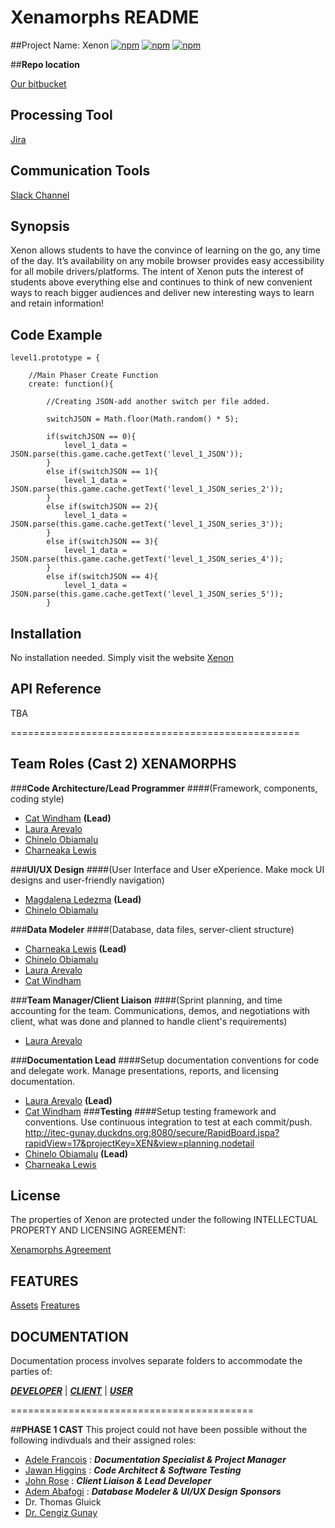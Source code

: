 ﻿#  **Xenamorphs README**

##Project Name:  Xenon
[![npm](https://img.shields.io/badge/platform-mobile/web-lightgrey.svg)](https://soft-eng-practicum.github.io/xenon/)
[![npm](https://img.shields.io/badge/docs-complete-brightgreen.svg)](official-documentation)
[![npm](https://img.shields.io/badge/License-CC%20BY--NC%204.0-blue.svg)](https://creativecommons.org/licenses/by-nc/4.0/legalcode)


##**Repo location**

[Our bitbucket](https://xenamorphs@bitbucket.org/cgunay-ggc/xenon.git)

## **Processing Tool**

[Jira](http://itec-gunay.duckdns.org:8080/secure/RapidBoard.jspa?rapidView=17&projectKey=XEN&view=planning.nodetail)

## **Communication Tools**

[Slack Channel](https://ggc-dev.slack.com/messages/chemteam/details/)

## **Synopsis**

Xenon allows students to have the convince of learning on the go, any time of the day.  It’s availability on any mobile browser provides easy accessibility for all mobile drivers/platforms. The intent of Xenon puts the interest of students above everything else and continues to think of new convenient ways to reach bigger audiences and deliver new interesting ways to learn and retain information!

## **Code Example**
```
level1.prototype = {  
   
    //Main Phaser Create Function
  	create: function(){ 
        
        //Creating JSON-add another switch per file added.
        
        switchJSON = Math.floor(Math.random() * 5);
        
        if(switchJSON == 0){
            level_1_data = JSON.parse(this.game.cache.getText('level_1_JSON')); 
        }
        else if(switchJSON == 1){
            level_1_data = JSON.parse(this.game.cache.getText('level_1_JSON_series_2'));
        }  
        else if(switchJSON == 2){
            level_1_data = JSON.parse(this.game.cache.getText('level_1_JSON_series_3'));
        }
        else if(switchJSON == 3){
            level_1_data = JSON.parse(this.game.cache.getText('level_1_JSON_series_4'));
        }
        else if(switchJSON == 4){
            level_1_data = JSON.parse(this.game.cache.getText('level_1_JSON_series_5'));
        }
```
## **Installation**

No installation needed.  Simply visit the website [Xenon](www.TOBEANNOUNCED.com)

## **API Reference**
TBA


==================================================

## **Team Roles** (Cast 2) **XENAMORPHS**

###**Code Architecture/Lead Programmer**
####(Framework, components, coding style)
* [Cat Windham](https://bitbucket.org/cwindham19/) **(Lead)**
* [Laura Arevalo](https://bitbucket.org/latrevalo/)
* [Chinelo Obiamalu](https://bitbucket.org/Chineloo/)
* [Charneaka Lewis](https://bitbucket.org/clewis20/)

###**UI/UX Design**
####(User Interface and User eXperience. Make mock UI designs and user-friendly navigation)
* [Magdalena Ledezma](https://bitbucket.org/Mledezma) **(Lead)**
* [Chinelo Obiamalu](https://bitbucket.org/Chineloo/) 

###**Data Modeler**
####(Database, data files, server-client structure)
* [Charneaka Lewis](https://bitbucket.org/clewis20/) **(Lead)**
* [Chinelo Obiamalu](https://bitbucket.org/Chineloo/)
* [Laura Arevalo](https://bitbucket.org/larevalo/)
* [Cat Windham](https://bitbucket.org/cwindham19/)

###**Team Manager/Client Liaison**
####(Sprint planning, and time accounting for the team. Communications, demos, and negotiations with client, what was done and planned to handle client's requirements)
* [Laura Arevalo](https://bitbucket.org/latrevalo/)

###**Documentation Lead**
####Setup documentation conventions for code and delegate work. Manage presentations, reports, and licensing documentation.
* [Laura Arevalo](https://bitbucket.org/latrevalo/) **(Lead)**
* [Cat Windham](https://bitbucket.org/cwindham19/)
###**Testing**
####Setup testing framework and conventions. Use continuous integration to test at each commit/push.
http://itec-gunay.duckdns.org:8080/secure/RapidBoard.jspa?rapidView=17&projectKey=XEN&view=planning.nodetail
* [Chinelo Obiamalu](https://bitbucket.org/Chineloo/) **(Lead)**
* [Charneaka Lewis](https://bitbucket.org/clewis20/)
    

## License

The properties of Xenon are protected under the following INTELLECTUAL PROPERTY AND LICENSING AGREEMENT:

[Xenamorphs Agreement](official-documentation/Final%20XE1%20Intellectual%20Property%20and%20Licensing%20Agreement.pdf)


##  FEATURES


[Assets](assets/Features_Readme_1.png)
[Freatures](assets/Features_Readme_2.png)


##  DOCUMENTATION

Documentation process involves separate folders to accommodate the parties of:

[***DEVELOPER***](official-documentation/dev-docs)
|
[***CLIENT***](official-documentation/client-docs)
|
[***USER***](official-documentation/user-docs)

==========================================

##**PHASE 1 CAST**
This project could not have been possible without the following indivduals and their assigned roles:

* [Adele Francois](https://github.com/skyyfall007) :  ***Documentation Specialist & Project Manager***
* [Jawan Higgins](https://github.com/Jwork26)    :  ***Code Architect & Software Testing***
* [John Rose](https://github.com/jrose27)    :  ***Client Liaison & Lead Developer***
* [Adem Abafogi](https://github.com/aabafogi)    :  ***Database Modeler & UI/UX Design***
 ***Sponsors***
* Dr. Thomas Gluick
* [Dr. Cengiz Gunay](https://github.com/cengique) 